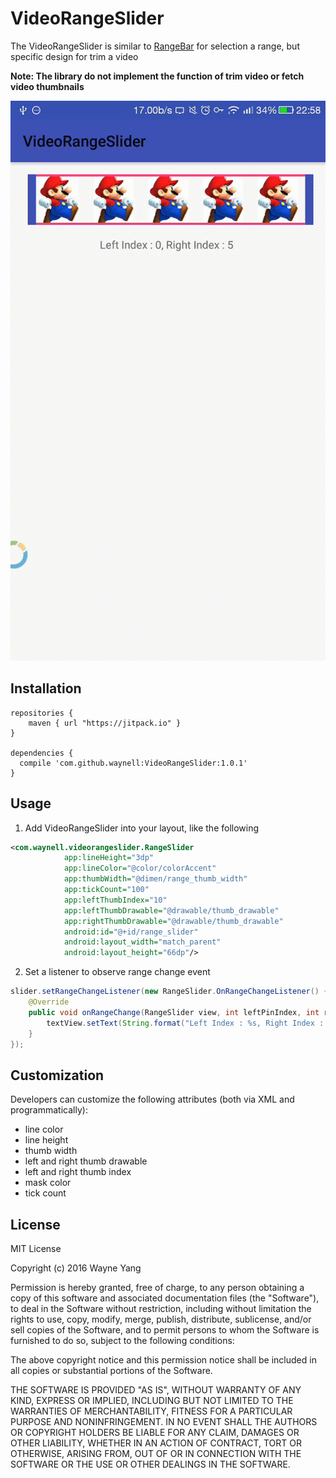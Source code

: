 # VideoRangeSlider
The VideoRangeSlider is similar to [RangeBar](https://github.com/edmodo/range-bar) for selection a range,  but specific design for trim a video

**Note: The library do not implement the function of trim video or fetch video thumbnails**

![preview](art/preview.gif)

## Installation
```
repositories {
    maven { url "https://jitpack.io" }
}

dependencies {
  compile 'com.github.waynell:VideoRangeSlider:1.0.1'
}
```

## Usage
1. Add VideoRangeSlider into your layout, like the following
```xml
<com.waynell.videorangeslider.RangeSlider
			app:lineHeight="3dp"
            app:lineColor="@color/colorAccent"
            app:thumbWidth="@dimen/range_thumb_width"
            app:tickCount="100"
            app:leftThumbIndex="10"
            app:leftThumbDrawable="@drawable/thumb_drawable"
            app:rightThumbDrawable="@drawable/thumb_drawable"
            android:id="@+id/range_slider"
            android:layout_width="match_parent"
            android:layout_height="66dp"/>
```

2. Set a listener to observe range change event
```java
slider.setRangeChangeListener(new RangeSlider.OnRangeChangeListener() {
	@Override
	public void onRangeChange(RangeSlider view, int leftPinIndex, int rightPinIndex) {
		textView.setText(String.format("Left Index : %s, Right Index : %s ", leftPinIndex, rightPinIndex));
	}
});
```

## Customization

Developers can customize the following attributes (both via XML and programmatically):
- line color
- line height
- thumb width
- left and right thumb drawable
- left and right thumb index
- mask color
- tick count

## License
MIT License

Copyright (c) 2016 Wayne Yang

Permission is hereby granted, free of charge, to any person obtaining a copy
of this software and associated documentation files (the "Software"), to deal
in the Software without restriction, including without limitation the rights
to use, copy, modify, merge, publish, distribute, sublicense, and/or sell
copies of the Software, and to permit persons to whom the Software is
furnished to do so, subject to the following conditions:

The above copyright notice and this permission notice shall be included in all
copies or substantial portions of the Software.

THE SOFTWARE IS PROVIDED "AS IS", WITHOUT WARRANTY OF ANY KIND, EXPRESS OR
IMPLIED, INCLUDING BUT NOT LIMITED TO THE WARRANTIES OF MERCHANTABILITY,
FITNESS FOR A PARTICULAR PURPOSE AND NONINFRINGEMENT. IN NO EVENT SHALL THE
AUTHORS OR COPYRIGHT HOLDERS BE LIABLE FOR ANY CLAIM, DAMAGES OR OTHER
LIABILITY, WHETHER IN AN ACTION OF CONTRACT, TORT OR OTHERWISE, ARISING FROM,
OUT OF OR IN CONNECTION WITH THE SOFTWARE OR THE USE OR OTHER DEALINGS IN THE
SOFTWARE.